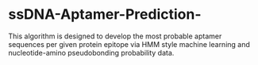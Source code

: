 # ssDNA-Aptamer-Prediction-

This algorithm is designed to develop the most probable aptamer sequences per given protein epitope via HMM style machine learning and nucleotide-amino pseudobonding probability data. 
